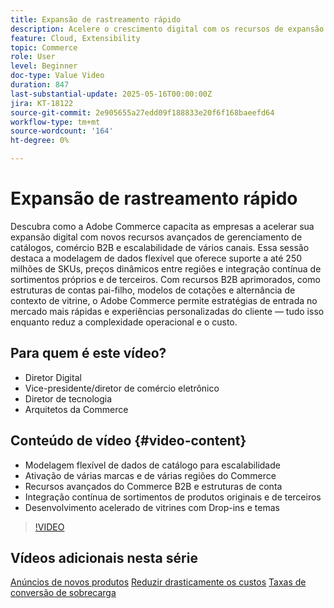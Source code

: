 ```yaml
---
title: Expansão de rastreamento rápido
description: Acelere o crescimento digital com os recursos de expansão multicanal, as ferramentas B2B e o catálogo escalável da Adobe Commerce.
feature: Cloud, Extensibility
topic: Commerce
role: User
level: Beginner
doc-type: Value Video
duration: 847
last-substantial-update: 2025-05-16T00:00:00Z
jira: KT-18122
source-git-commit: 2e905655a27edd09f188833e20f6f168baeefd64
workflow-type: tm+mt
source-wordcount: '164'
ht-degree: 0%

---
```



# Expansão de rastreamento rápido

Descubra como a Adobe Commerce capacita as empresas a acelerar sua expansão digital com novos recursos avançados de gerenciamento de catálogos, comércio B2B e escalabilidade de vários canais. Essa sessão destaca a modelagem de dados flexível que oferece suporte a até 250 milhões de SKUs, preços dinâmicos entre regiões e integração contínua de sortimentos próprios e de terceiros. Com recursos B2B aprimorados, como estruturas de contas pai-filho, modelos de cotações e alternância de contexto de vitrine, o Adobe Commerce permite estratégias de entrada no mercado mais rápidas e experiências personalizadas do cliente — tudo isso enquanto reduz a complexidade operacional e o custo.

## Para quem é este vídeo?

* Diretor Digital
* Vice-presidente/diretor de comércio eletrônico
* Diretor de tecnologia
* Arquitetos da Commerce

## Conteúdo de vídeo {#video-content}

* Modelagem flexível de dados de catálogo para escalabilidade
* Ativação de várias marcas e de várias regiões do Commerce
* Recursos avançados do Commerce B2B e estruturas de conta
* Integração contínua de sortimentos de produtos originais e de terceiros
* Desenvolvimento acelerado de vitrines com Drop-ins e temas

>[!VIDEO](https://video.tv.adobe.com/v/3458518/?learn=on&enablevpops)

## Vídeos adicionais nesta série

[Anúncios de novos produtos](./new-product-announcements.md)
[Reduzir drasticamente os custos](./drastically-cut-costs.md)
[Taxas de conversão de sobrecarga](./supercharge-conversion-rates.md)
